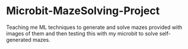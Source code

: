 # Microbit-MazeSolving-Project
Teaching me ML techniques to generate and solve mazes provided with images of them and then testing this with my microbit to solve self-generated mazes.
